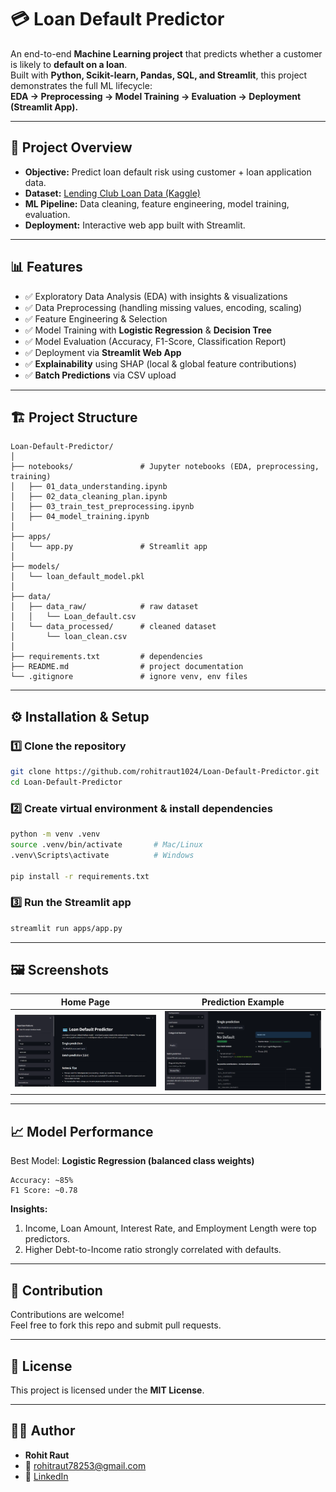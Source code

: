 # 💳 Loan Default Predictor

An end-to-end **Machine Learning project** that predicts whether a customer is likely to **default on a loan**.  
Built with **Python, Scikit-learn, Pandas, SQL, and Streamlit**, this project demonstrates the full ML lifecycle:  
**EDA → Preprocessing → Model Training → Evaluation → Deployment (Streamlit App).**

---

## 🚀 Project Overview
- **Objective:** Predict loan default risk using customer + loan application data.
- **Dataset:** [Lending Club Loan Data (Kaggle)](https://www.kaggle.com/datasets/nikhil1e9/loan-default)
- **ML Pipeline:** Data cleaning, feature engineering, model training, evaluation.
- **Deployment:** Interactive web app built with Streamlit.

---

## 📊 Features
- ✅ Exploratory Data Analysis (EDA) with insights & visualizations  
- ✅ Data Preprocessing (handling missing values, encoding, scaling)  
- ✅ Feature Engineering & Selection  
- ✅ Model Training with **Logistic Regression** & **Decision Tree**  
- ✅ Model Evaluation (Accuracy, F1-Score, Classification Report)  
- ✅ Deployment via **Streamlit Web App**  
- ✅ **Explainability** using SHAP (local & global feature contributions)  
- ✅ **Batch Predictions** via CSV upload  

---

## 🏗️ Project Structure
```
Loan-Default-Predictor/
│
├── notebooks/               # Jupyter notebooks (EDA, preprocessing, training)
│   ├── 01_data_understanding.ipynb
│   ├── 02_data_cleaning_plan.ipynb
│   ├── 03_train_test_preprocessing.ipynb
│   ├── 04_model_training.ipynb
│
├── apps/
│   └── app.py               # Streamlit app
│
├── models/
│   └── loan_default_model.pkl
│
├── data/
│   ├── data_raw/            # raw dataset
│   │   └── Loan_default.csv
│   └── data_processed/      # cleaned dataset
│       └── loan_clean.csv
│
├── requirements.txt         # dependencies
├── README.md                # project documentation
└── .gitignore               # ignore venv, env files
```

---

## ⚙️ Installation & Setup

### 1️⃣ Clone the repository
```bash
git clone https://github.com/rohitraut1024/Loan-Default-Predictor.git
cd Loan-Default-Predictor
```

### 2️⃣ Create virtual environment & install dependencies
```bash
python -m venv .venv
source .venv/bin/activate       # Mac/Linux
.venv\Scripts\activate          # Windows

pip install -r requirements.txt
```

### 3️⃣ Run the Streamlit app
```bash
streamlit run apps/app.py
```

---

## 🖼️ Screenshots
| Home Page | Prediction Example |
|-----------|---------------------|
| ![Home](outputs/app_home.png) | ![Prediction](outputs/app_prediction.png) |

---

## 📈 Model Performance
Best Model: **Logistic Regression (balanced class weights)**

```
Accuracy: ~85%
F1 Score: ~0.78
```

**Insights:**
1. Income, Loan Amount, Interest Rate, and Employment Length were top predictors.  
2. Higher Debt-to-Income ratio strongly correlated with defaults.  

---

## 🤝 Contribution
Contributions are welcome!  
Feel free to fork this repo and submit pull requests.  

---

## 📜 License
This project is licensed under the **MIT License**.  

---

## 👨‍💻 Author
- **Rohit Raut**  
- 📧 [rohitraut78253@gmail.com](mailto:rohitraut78253@gmail.com)  
- 🔗 [LinkedIn](https://www.linkedin.com/in/rohitraut1024/)
